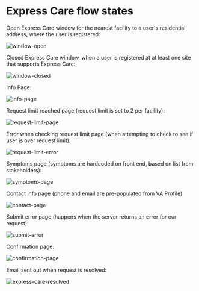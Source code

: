# Express Care flow states

Open Express Care window for the nearest facility to a user's residential address, where the user is registered:

![window-open](express-care-flow/window_open.png)

Closed Express Care window, when a user is registered at at least one site that supports Express Care:

![window-closed](express-care-flow/window_closed.png)

Info Page:

![info-page](express-care-flow/info_page.png)

Request limit reached page (request limit is set to 2 per facility):

![request-limit-page](express-care-flow/request_limit_page.png)

Error when checking request limit page (when attempting to check to see if user is over request limit):

![request-limit-error](express-care-flow/request_limit_error.png)

Symptoms page (symptoms are hardcoded on front end, based on list from stakeholders):

![symptoms-page](express-care-flow/symptoms_page.png)

Contact info page (phone and email are pre-populated from VA Profile)

![contact-page](express-care-flow/details_page.png)

Submit error page (happens when the server returns an error for our request):

![submit-error](express-care-flow/submit_error.png)

Confirmation page:

![confirmation-page](express-care-flow/confirmation_page.png)

Email sent out when request is resolved:

![express-care-resolved](express-care-flow/express_care_resolved.png)
